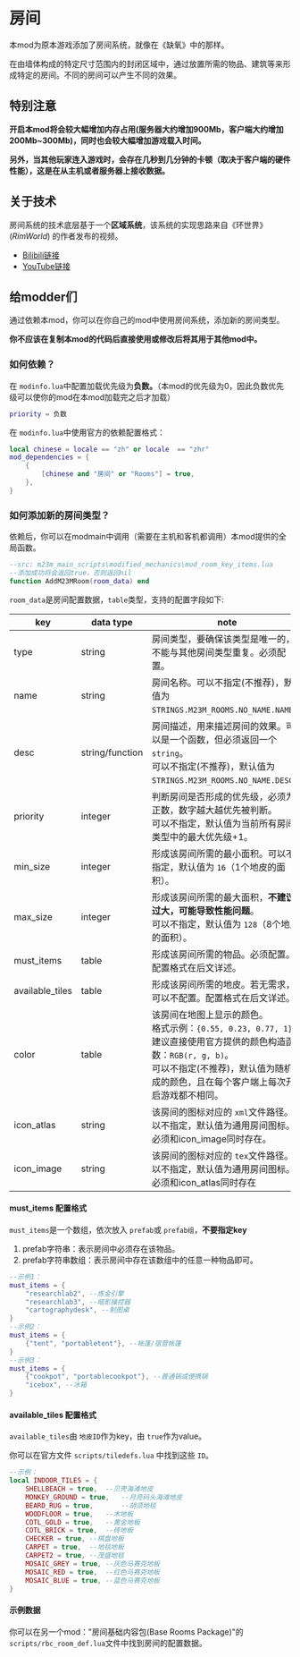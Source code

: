 # 房间

本mod为原本游戏添加了房间系统，就像在《缺氧》中的那样。

在由墙体构成的特定尺寸范围内的封闭区域中，通过放置所需的物品、建筑等来形成特定的房间。不同的房间可以产生不同的效果。

## 特别注意

**开启本mod将会较大幅增加内存占用(服务器大约增加900Mb，客户端大约增加200Mb~300Mb)，同时也会较大幅增加游戏载入时间。**

**另外，当其他玩家连入游戏时，会存在几秒到几分钟的卡顿（取决于客户端的硬件性能），这是在从主机或者服务器上接收数据。**

## 关于技术

房间系统的技术底层基于一个**区域系统**，该系统的实现思路来自《环世界》(*RimWorld*) 的作者发布的视频。

* [Bilibili链接](https://www.bilibili.com/video/BV1gN4y1j7Kn "https://www.bilibili.com/video/BV1gN4y1j7Kn")
* [YouTube链接](https://www.youtube.com/watch?v=RMBQn_sg7DA&t=798s "https://www.youtube.com/watch?v=RMBQn_sg7DA&amp;t=798s")

## 给modder们

通过依赖本mod，你可以在你自己的mod中使用房间系统，添加新的房间类型。

**你不应该在复制本mod的代码后直接使用或修改后将其用于其他mod中。**

### 如何依赖？

在 `modinfo.lua`中配置加载优先级为**负数。**（本mod的优先级为0，因此负数优先级可以使你的mod在本mod加载完之后才加载）

```lua
priority = 负数
```

在 `modinfo.lua`中使用官方的依赖配置格式：

```lua
local chinese = locale == "zh" or locale  == "zhr"
mod_dependencies = {
    {
        [chinese and "房间" or "Rooms"] = true,
    },
}
```

### 如何添加新的房间类型？

依赖后，你可以在modmain中调用（需要在主机和客机都调用）本mod提供的全局函数。

```lua
--src: m23m_main_scripts\modified_mechanics\mod_room_key_items.lua
--添加成功将会返回true，否则返回nil
function AddM23MRoom(room_data) end
```

`room_data`是房间配置数据，`table`类型，支持的配置字段如下:

| key             | data type       | note                                                                                                                                                                                                                 |
| --------------- | --------------- | -------------------------------------------------------------------------------------------------------------------------------------------------------------------------------------------------------------------- |
| type            | string          | 房间类型，要确保该类型是唯一的，不能与其他房间类型重复。必须配置。                                                                                                                                                   |
| name            | string          | 房间名称。可以不指定(不推荐)，默认值为 `STRINGS.M23M_ROOMS.NO_NAME.NAME`。                                                                                                                                         |
| desc            | string/function | 房间描述，用来描述房间的效果。可以是一个函数，但必须返回一个 `string`。<br />可以不指定(不推荐)，默认值为 `STRINGS.M23M_ROOMS.NO_NAME.DESC`。                                                                    |
| priority        | integer         | 判断房间是否形成的优先级，必须为正数，数字越大越优先被判断。<br />可以不指定，默认值为当前所有房间类型中的最大优先级+1。                                                                                             |
| min_size        | integer         | 形成该房间所需的最小面积。可以不指定，默认值为 `16`（1个地皮的面积）。                                                                                                                                             |
| max_size        | integer         | 形成该房间所需的最大面积，**不建议过大，可能导致性能问题**。<br />可以不指定，默认值为 `128`（8个地皮的面积）。                                                                                              |
| must_items      | table           | 形成该房间所需的物品。必须配置。配置格式在后文详述。                                                                                                                                                                 |
| available_tiles | table           | 形成该房间所需的地皮。若无需求，可以不配置。配置格式在后文详述。                                                                                                                                                     |
| color           | table           | 该房间在地图上显示的颜色。<br />格式示例：`{0.55, 0.23, 0.77, 1}`，建议直接使用官方提供的颜色构造函数：`RGB(r, g, b)`。<br />可以不指定(不推荐)，默认值为随机生成的颜色，且在每个客户端上每次开启游戏都不相同。 |
| icon_atlas      | string          | 该房间的图标对应的 `xml`文件路径。可以不指定，默认值为通用房间图标。<br />必须和icon_image同时存在。                                                                                                               |
| icon_image      | string          | 该房间的图标对应的 `tex`文件路径。可以不指定，默认值为通用房间图标。<br />必须和icon_atlas同时存在                                                                                                                 |

#### must_items 配置格式

`must_items`是一个数组，依次放入 `prefab`或 `prefab组`，**不要指定key**

1. prefab字符串：表示房间中必须存在该物品。
2. prefab字符串数组：表示房间中存在该数组中的任意一种物品即可。

```lua
--示例1：
must_items = {
    "researchlab2", --炼金引擎
    "researchlab3", --暗影操控器
    "cartographydesk", --制图桌
}
--示例2：
must_items = {
    {"tent", "portabletent"}, --帐篷/宿营帐篷
}
--示例3：
must_items = {
    {"cookpot", "portablecookpot"}, --普通锅或便携锅
    "icebox", --冰箱
}
```

#### available_tiles 配置格式

`available_tiles`由 `地皮ID`作为key，由 `true`作为value。

你可以在官方文件 `scripts/tiledefs.lua` 中找到这些 `ID`。

```lua
--示例：
local INDOOR_TILES = {
    SHELLBEACH = true,	--贝壳海滩地皮
    MONKEY_GROUND = true,	--月亮码头海滩地皮
    BEARD_RUG = true,		--胡须地毯
    WOODFLOOR = true,	--木地板
    COTL_GOLD = true,	--黄金地板
    COTL_BRICK = true,	--砖地板
    CHECKER = true,	--棋盘地板
    CARPET = true,	--地毯地板
    CARPET2 = true,	--茂盛地毯
    MOSAIC_GREY = true,	--灰色马赛克地板
    MOSAIC_RED = true,	--红色马赛克地板
    MOSAIC_BLUE = true,	--蓝色马赛克地板
}
```

#### 示例数据

你可以在另一个mod："房间基础内容包(Base Rooms Package)"的 `scripts/rbc_room_def.lua`文件中找到房间的配置数据。
